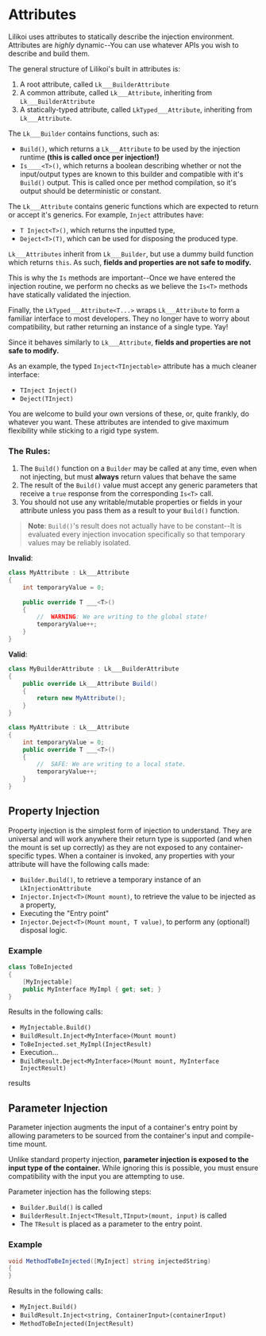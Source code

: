 ﻿
# Attributes

Lilikoi uses attributes to statically describe the injection environment. 
Attributes are *highly* dynamic--You can use whatever APIs you wish to describe and build them.

The general structure of Lilikoi's built in attributes is:

1. A root attribute, called `Lk___BuilderAttribute`
2. A common attribute, called `Lk___Attribute`, inheriting from `Lk___BuilderAttribute`
3. A statically-typed attribute, called `LkTyped___Attribute`, inheriting from `Lk___Attribute`.

The `Lk___Builder` contains functions, such as:
- `Build()`, which returns a `Lk___Attribute` to be used by the injection runtime **(this is called once per injection!)**
- `Is____<T>()`, which returns a boolean describing whether or not the input/output types are known to this builder 
  and compatible with it's `Build()` output.
  This is called once per method compilation, so it's output should be deterministic or constant.

The `Lk___Attribute` contains generic functions which are expected to return or accept it's generics.
For example, `Inject` attributes have:
- `T Inject<T>()`, which returns the inputted type,
- `Deject<T>(T)`, which can be used for disposing the produced type.

`Lk___Attributes` inherit from `Lk___Builder`, but use a dummy build function which returns `this`. As such, **fields and properties are not safe to modify.**

This is why the `Is` methods are important--Once we have entered the injection routine, 
we perform no checks as we believe the `Is<T>` methods have statically validated the injection.

Finally, the `LkTyped___Attribute<T...>` wraps `Lk___Attribute` to form a familiar interface to most developers. 
They no longer have to worry about compatibility, but rather returning an instance of a single type. Yay!

Since it behaves similarly to `Lk___Attribute`, **fields and properties are not safe to modify.**

As an example, the typed `Inject<TInjectable>` attribute has a much cleaner interface:
- `TInject Inject()`
- `Deject(TInject)`

You are welcome to build your own versions of these, or, quite frankly, do whatever you want.
These attributes are intended to give maximum flexibility while sticking to a rigid type system.

### The Rules:
1. The `Build()` function on a `Builder` may be called at any time, even when not injecting, but must **always** return values that behave the same
2. The result of the `Build()` value must accept any generic parameters that receive a `true` response from the corresponding `Is<T>` call.
3. You should not use any writable/mutable properties or fields in your attribute unless you pass them as a result to your `Build()` function.

> **Note**: `Build()`'s result does not actually have to be constant--It is evaluated every injection invocation
> specifically so that temporary values may be reliably isolated.

**Invalid**:
```cs
class MyAttribute : Lk___Attribute
{
    int temporaryValue = 0;
    
    public override T ___<T>()
    {
        //  WARNING: We are writing to the global state!
        temporaryValue++;
    }
}
```

**Valid**:
```cs
class MyBuilderAttribute : Lk___BuilderAttribute
{
    public override Lk___Attribute Build()
    {
        return new MyAttribute();
    }
}

class MyAttribute : Lk___Attribute
{
    int temporaryValue = 0;
    public override T ___<T>()
    {
        //  SAFE: We are writing to a local state.
        temporaryValue++;
    }
}
```

## Property Injection

Property injection is the simplest form of injection to understand. 
They are universal and will work anywhere their return type is supported (and when the mount is set up correctly) as they are
not exposed to any container-specific types.
When a container is invoked, any properties with your attribute will have the following calls made:

- `Builder.Build()`, to retrieve a temporary instance of an `LkInjectionAttribute`
- `Injector.Inject<T>(Mount mount)`, to retrieve the value to be injected as a property,
- Executing the "Entry point"
- `Injector.Deject<T>(Mount mount, T value)`, to perform any (optional!) disposal logic.

### Example

```cs
class ToBeInjected
{
    [MyInjectable]
    public MyInterface MyImpl { get; set; }
}
```
Results in the following calls:
- `MyInjectable.Build()`
- `BuildResult.Inject<MyInterface>(Mount mount)`
- `ToBeInjected.set_MyImpl(InjectResult)`
- Execution...
- `BuildResult.Deject<MyInterface>(Mount mount, MyInterface InjectResult)`

results

## Parameter Injection

Parameter injection augments the input of a container's entry point by allowing parameters to be
sourced from the container's input and compile-time mount.

Unlike standard property injection, **parameter injection is exposed to the input type of the container.** While ignoring this is possible,
you must ensure compatibility with the input you are attempting to use.

Parameter injection has the following steps:
- `Builder.Build()` is called
- `BuilderResult.Inject<TResult,TInput>(mount, input)` is called
- The `TResult` is placed as a parameter to the entry point.

### Example
```cs
void MethodToBeInjected([MyInject] string injectedString)
{
}
```
Results in the following calls:
- `MyInject.Build()`
- `BuildResult.Inject<string, ContainerInput>(containerInput)`
- `MethodToBeInjected(InjectResult)`
